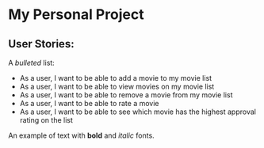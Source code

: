 # My Personal Project

## User Stories:

A *bulleted* list:
- As a user, I want to be able to add a movie to my movie list
- As a user, I want to be able to view movies on my movie list
- As a user, I want to be able to remove a movie from my movie list
- As a user, I want to be able to rate a movie
- As a user, I want to be able to see which movie has the highest approval rating on the list

An example of text with **bold** and *italic* fonts.  